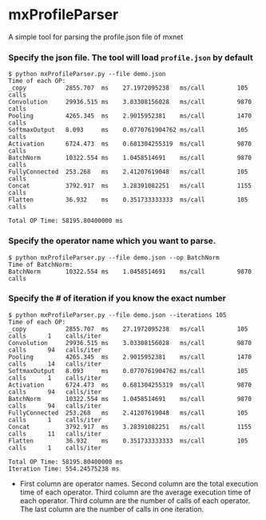 # mxProfileParser
A simple tool for parsing the profile.json file of mxnet
### Specify the json file. The tool will load `profile.json` by default
```
$ python mxProfileParser.py --file demo.json
Time of each OP:
_copy           2855.707  ms    27.1972095238   ms/call         105  calls
Convolution     29936.515 ms    3.03308156028   ms/call         9870 calls
Pooling         4265.345  ms    2.9015952381    ms/call         1470 calls
SoftmaxOutput   8.093     ms    0.0770761904762 ms/call         105  calls
Activation      6724.473  ms    0.681304255319  ms/call         9870 calls
BatchNorm       10322.554 ms    1.0458514691    ms/call         9870 calls
FullyConnected  253.268   ms    2.41207619048   ms/call         105  calls
Concat          3792.917  ms    3.28391082251   ms/call         1155 calls
Flatten         36.932    ms    0.351733333333  ms/call         105  calls

Total OP Time: 58195.80400000 ms
```
### Specify the operator name which you want to parse.
```
$ python mxProfileParser.py --file demo.json --op BatchNorm
Time of BatchNorm:
BatchNorm       10322.554 ms    1.0458514691    ms/call         9870 calls
```
### Specify the # of iteration if you know the exact number
```
$ python mxProfileParser.py --file demo.json --iterations 105
Time of each OP:
_copy           2855.707  ms    27.1972095238   ms/call         105  calls      1    calls/iter
Convolution     29936.515 ms    3.03308156028   ms/call         9870 calls      94   calls/iter
Pooling         4265.345  ms    2.9015952381    ms/call         1470 calls      14   calls/iter
SoftmaxOutput   8.093     ms    0.0770761904762 ms/call         105  calls      1    calls/iter
Activation      6724.473  ms    0.681304255319  ms/call         9870 calls      94   calls/iter
BatchNorm       10322.554 ms    1.0458514691    ms/call         9870 calls      94   calls/iter
FullyConnected  253.268   ms    2.41207619048   ms/call         105  calls      1    calls/iter
Concat          3792.917  ms    3.28391082251   ms/call         1155 calls      11   calls/iter
Flatten         36.932    ms    0.351733333333  ms/call         105  calls      1    calls/iter

Total OP Time: 58195.80400000 ms
Iteration Time: 554.24575238 ms
```
  * First column are operator names. Second column are the total execution time of each operator. Third column are the average execution time of each operator. Third column are the number of calls of each operator. The last column are the number of calls in one iteration.
